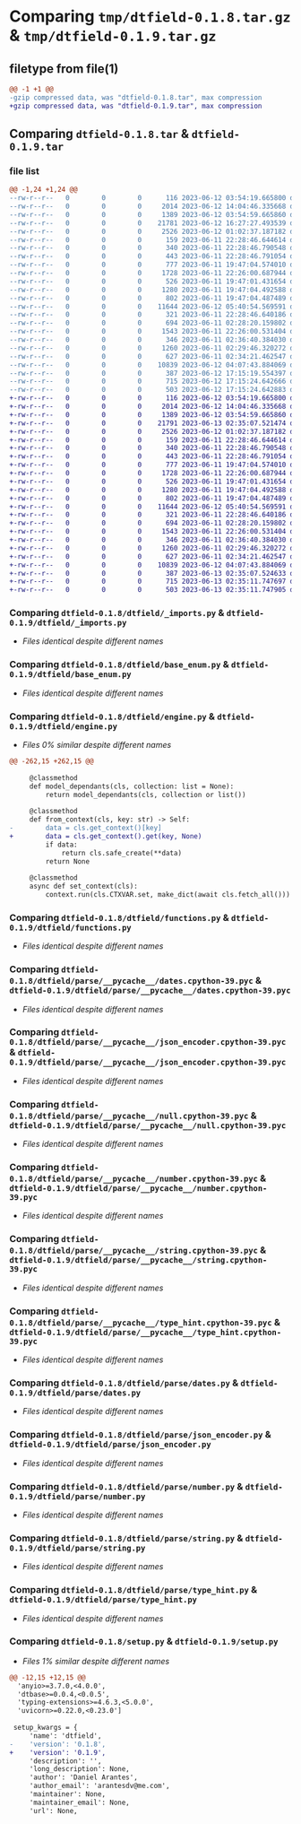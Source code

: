 # Comparing `tmp/dtfield-0.1.8.tar.gz` & `tmp/dtfield-0.1.9.tar.gz`

## filetype from file(1)

```diff
@@ -1 +1 @@
-gzip compressed data, was "dtfield-0.1.8.tar", max compression
+gzip compressed data, was "dtfield-0.1.9.tar", max compression
```

## Comparing `dtfield-0.1.8.tar` & `dtfield-0.1.9.tar`

### file list

```diff
@@ -1,24 +1,24 @@
--rw-r--r--   0        0        0      116 2023-06-12 03:54:19.665800 dtfield-0.1.8/dtfield/__init__.py
--rw-r--r--   0        0        0     2014 2023-06-12 14:04:46.335668 dtfield-0.1.8/dtfield/_imports.py
--rw-r--r--   0        0        0     1389 2023-06-12 03:54:59.665860 dtfield-0.1.8/dtfield/base_enum.py
--rw-r--r--   0        0        0    21781 2023-06-12 16:27:27.493539 dtfield-0.1.8/dtfield/engine.py
--rw-r--r--   0        0        0     2526 2023-06-12 01:02:37.187182 dtfield-0.1.8/dtfield/functions.py
--rw-r--r--   0        0        0      159 2023-06-11 22:28:46.644614 dtfield-0.1.8/dtfield/parse/__init__.py
--rw-r--r--   0        0        0      340 2023-06-11 22:28:46.790548 dtfield-0.1.8/dtfield/parse/__pycache__/__init__.cpython-39.pyc
--rw-r--r--   0        0        0      443 2023-06-11 22:28:46.791054 dtfield-0.1.8/dtfield/parse/__pycache__/_types.cpython-39.pyc
--rw-r--r--   0        0        0      777 2023-06-11 19:47:04.574010 dtfield-0.1.8/dtfield/parse/__pycache__/dates.cpython-39.pyc
--rw-r--r--   0        0        0     1728 2023-06-11 22:26:00.687944 dtfield-0.1.8/dtfield/parse/__pycache__/json_encoder.cpython-39.pyc
--rw-r--r--   0        0        0      526 2023-06-11 19:47:01.431654 dtfield-0.1.8/dtfield/parse/__pycache__/null.cpython-39.pyc
--rw-r--r--   0        0        0     1280 2023-06-11 19:47:04.492588 dtfield-0.1.8/dtfield/parse/__pycache__/number.cpython-39.pyc
--rw-r--r--   0        0        0      802 2023-06-11 19:47:04.487489 dtfield-0.1.8/dtfield/parse/__pycache__/string.cpython-39.pyc
--rw-r--r--   0        0        0    11644 2023-06-12 05:40:54.569591 dtfield-0.1.8/dtfield/parse/__pycache__/type_hint.cpython-39.pyc
--rw-r--r--   0        0        0      321 2023-06-11 22:28:46.640186 dtfield-0.1.8/dtfield/parse/_types.py
--rw-r--r--   0        0        0      694 2023-06-11 02:28:20.159802 dtfield-0.1.8/dtfield/parse/dates.py
--rw-r--r--   0        0        0     1543 2023-06-11 22:26:00.531404 dtfield-0.1.8/dtfield/parse/json_encoder.py
--rw-r--r--   0        0        0      346 2023-06-11 02:36:40.384030 dtfield-0.1.8/dtfield/parse/null.py
--rw-r--r--   0        0        0     1260 2023-06-11 02:29:46.320272 dtfield-0.1.8/dtfield/parse/number.py
--rw-r--r--   0        0        0      627 2023-06-11 02:34:21.462547 dtfield-0.1.8/dtfield/parse/string.py
--rw-r--r--   0        0        0    10839 2023-06-12 04:07:43.884069 dtfield-0.1.8/dtfield/parse/type_hint.py
--rw-r--r--   0        0        0      387 2023-06-12 17:15:19.554397 dtfield-0.1.8/pyproject.toml
--rw-r--r--   0        0        0      715 2023-06-12 17:15:24.642666 dtfield-0.1.8/setup.py
--rw-r--r--   0        0        0      503 2023-06-12 17:15:24.642883 dtfield-0.1.8/PKG-INFO
+-rw-r--r--   0        0        0      116 2023-06-12 03:54:19.665800 dtfield-0.1.9/dtfield/__init__.py
+-rw-r--r--   0        0        0     2014 2023-06-12 14:04:46.335668 dtfield-0.1.9/dtfield/_imports.py
+-rw-r--r--   0        0        0     1389 2023-06-12 03:54:59.665860 dtfield-0.1.9/dtfield/base_enum.py
+-rw-r--r--   0        0        0    21791 2023-06-13 02:35:07.521474 dtfield-0.1.9/dtfield/engine.py
+-rw-r--r--   0        0        0     2526 2023-06-12 01:02:37.187182 dtfield-0.1.9/dtfield/functions.py
+-rw-r--r--   0        0        0      159 2023-06-11 22:28:46.644614 dtfield-0.1.9/dtfield/parse/__init__.py
+-rw-r--r--   0        0        0      340 2023-06-11 22:28:46.790548 dtfield-0.1.9/dtfield/parse/__pycache__/__init__.cpython-39.pyc
+-rw-r--r--   0        0        0      443 2023-06-11 22:28:46.791054 dtfield-0.1.9/dtfield/parse/__pycache__/_types.cpython-39.pyc
+-rw-r--r--   0        0        0      777 2023-06-11 19:47:04.574010 dtfield-0.1.9/dtfield/parse/__pycache__/dates.cpython-39.pyc
+-rw-r--r--   0        0        0     1728 2023-06-11 22:26:00.687944 dtfield-0.1.9/dtfield/parse/__pycache__/json_encoder.cpython-39.pyc
+-rw-r--r--   0        0        0      526 2023-06-11 19:47:01.431654 dtfield-0.1.9/dtfield/parse/__pycache__/null.cpython-39.pyc
+-rw-r--r--   0        0        0     1280 2023-06-11 19:47:04.492588 dtfield-0.1.9/dtfield/parse/__pycache__/number.cpython-39.pyc
+-rw-r--r--   0        0        0      802 2023-06-11 19:47:04.487489 dtfield-0.1.9/dtfield/parse/__pycache__/string.cpython-39.pyc
+-rw-r--r--   0        0        0    11644 2023-06-12 05:40:54.569591 dtfield-0.1.9/dtfield/parse/__pycache__/type_hint.cpython-39.pyc
+-rw-r--r--   0        0        0      321 2023-06-11 22:28:46.640186 dtfield-0.1.9/dtfield/parse/_types.py
+-rw-r--r--   0        0        0      694 2023-06-11 02:28:20.159802 dtfield-0.1.9/dtfield/parse/dates.py
+-rw-r--r--   0        0        0     1543 2023-06-11 22:26:00.531404 dtfield-0.1.9/dtfield/parse/json_encoder.py
+-rw-r--r--   0        0        0      346 2023-06-11 02:36:40.384030 dtfield-0.1.9/dtfield/parse/null.py
+-rw-r--r--   0        0        0     1260 2023-06-11 02:29:46.320272 dtfield-0.1.9/dtfield/parse/number.py
+-rw-r--r--   0        0        0      627 2023-06-11 02:34:21.462547 dtfield-0.1.9/dtfield/parse/string.py
+-rw-r--r--   0        0        0    10839 2023-06-12 04:07:43.884069 dtfield-0.1.9/dtfield/parse/type_hint.py
+-rw-r--r--   0        0        0      387 2023-06-13 02:35:07.524633 dtfield-0.1.9/pyproject.toml
+-rw-r--r--   0        0        0      715 2023-06-13 02:35:11.747697 dtfield-0.1.9/setup.py
+-rw-r--r--   0        0        0      503 2023-06-13 02:35:11.747905 dtfield-0.1.9/PKG-INFO
```

### Comparing `dtfield-0.1.8/dtfield/_imports.py` & `dtfield-0.1.9/dtfield/_imports.py`

 * *Files identical despite different names*

### Comparing `dtfield-0.1.8/dtfield/base_enum.py` & `dtfield-0.1.9/dtfield/base_enum.py`

 * *Files identical despite different names*

### Comparing `dtfield-0.1.8/dtfield/engine.py` & `dtfield-0.1.9/dtfield/engine.py`

 * *Files 0% similar despite different names*

```diff
@@ -262,15 +262,15 @@
     
     @classmethod
     def model_dependants(cls, collection: list = None):
         return model_dependants(cls, collection or list())
 
     @classmethod
     def from_context(cls, key: str) -> Self:
-        data = cls.get_context()[key]
+        data = cls.get_context().get(key, None)
         if data:
             return cls.safe_create(**data)
         return None
     
     @classmethod
     async def set_context(cls):
         context.run(cls.CTXVAR.set, make_dict(await cls.fetch_all()))
```

### Comparing `dtfield-0.1.8/dtfield/functions.py` & `dtfield-0.1.9/dtfield/functions.py`

 * *Files identical despite different names*

### Comparing `dtfield-0.1.8/dtfield/parse/__pycache__/dates.cpython-39.pyc` & `dtfield-0.1.9/dtfield/parse/__pycache__/dates.cpython-39.pyc`

 * *Files identical despite different names*

### Comparing `dtfield-0.1.8/dtfield/parse/__pycache__/json_encoder.cpython-39.pyc` & `dtfield-0.1.9/dtfield/parse/__pycache__/json_encoder.cpython-39.pyc`

 * *Files identical despite different names*

### Comparing `dtfield-0.1.8/dtfield/parse/__pycache__/null.cpython-39.pyc` & `dtfield-0.1.9/dtfield/parse/__pycache__/null.cpython-39.pyc`

 * *Files identical despite different names*

### Comparing `dtfield-0.1.8/dtfield/parse/__pycache__/number.cpython-39.pyc` & `dtfield-0.1.9/dtfield/parse/__pycache__/number.cpython-39.pyc`

 * *Files identical despite different names*

### Comparing `dtfield-0.1.8/dtfield/parse/__pycache__/string.cpython-39.pyc` & `dtfield-0.1.9/dtfield/parse/__pycache__/string.cpython-39.pyc`

 * *Files identical despite different names*

### Comparing `dtfield-0.1.8/dtfield/parse/__pycache__/type_hint.cpython-39.pyc` & `dtfield-0.1.9/dtfield/parse/__pycache__/type_hint.cpython-39.pyc`

 * *Files identical despite different names*

### Comparing `dtfield-0.1.8/dtfield/parse/dates.py` & `dtfield-0.1.9/dtfield/parse/dates.py`

 * *Files identical despite different names*

### Comparing `dtfield-0.1.8/dtfield/parse/json_encoder.py` & `dtfield-0.1.9/dtfield/parse/json_encoder.py`

 * *Files identical despite different names*

### Comparing `dtfield-0.1.8/dtfield/parse/number.py` & `dtfield-0.1.9/dtfield/parse/number.py`

 * *Files identical despite different names*

### Comparing `dtfield-0.1.8/dtfield/parse/string.py` & `dtfield-0.1.9/dtfield/parse/string.py`

 * *Files identical despite different names*

### Comparing `dtfield-0.1.8/dtfield/parse/type_hint.py` & `dtfield-0.1.9/dtfield/parse/type_hint.py`

 * *Files identical despite different names*

### Comparing `dtfield-0.1.8/setup.py` & `dtfield-0.1.9/setup.py`

 * *Files 1% similar despite different names*

```diff
@@ -12,15 +12,15 @@
  'anyio>=3.7.0,<4.0.0',
  'dtbase>=0.0.4,<0.0.5',
  'typing-extensions>=4.6.3,<5.0.0',
  'uvicorn>=0.22.0,<0.23.0']
 
 setup_kwargs = {
     'name': 'dtfield',
-    'version': '0.1.8',
+    'version': '0.1.9',
     'description': '',
     'long_description': None,
     'author': 'Daniel Arantes',
     'author_email': 'arantesdv@me.com',
     'maintainer': None,
     'maintainer_email': None,
     'url': None,
```

